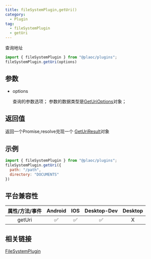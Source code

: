 ```yaml
---
title: fileSystemPlugin,getUri()
category:
  - Plugin
tag:
  - fileSystemPlugin
  - getUri
---
```


查询地址

```js
import { fileSystemPlugin } from "@plaoc/plugins";
fileSystemPlugin.getUri(options)
```

## 参数

  - options

    查询的参数选项；
    参数的数据类型是[GetUriOptions](../../interface/get-uri-options/index.md)对象；

## 返回值

  返回一个Promise,resolve兑现一个 [GetUriResult](../../interface/get-uri-result/index.md)对象

## 示例
```js
import { fileSystemPlugin } from "@plaoc/plugins";
fileSystemPlugin.getUri({
  path: "/path",
  directory: "DOCUMENTS"
})
```

## 平台兼容性

| 属性/方法/事件 | Android | IOS | Desktop-Dev | Desktop |
|:------------:|:-------:|:---:|:-----------:|:-------:|
| getUri       | ✅       | ✅  | ✅         | X      |

## 相关链接

[FileSystemPlugin](../index.md)


